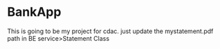# BankApp

This is going to be my project for cdac.
just update the  mystatement.pdf path in BE service>Statement Class
